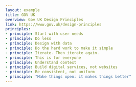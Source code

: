 ```yaml
---
layout: example
title: GOV UK
overview: Gov UK Design Principles
link: https://www.gov.uk/design-principles
principles:
- principle: Start with user needs
- principle: Do less
- principle: Design with data
- principle: Do the hard work to make it simple
- principle: Iterate. Then iterate again.
- principle: This is for everyone
- principle: Understand context
- principle: Build digital services, not websites
- principle: Be consistent, not uniform
- principle: "Make things open: it makes things better"
---
```

